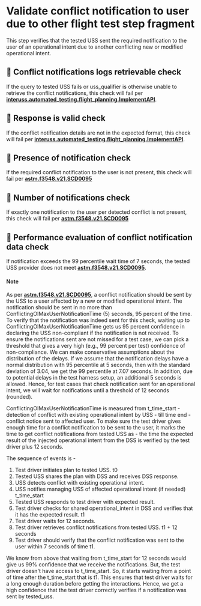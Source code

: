 # Validate conflict notification to user due to other flight test step fragment

This step verifies that the tested USS sent the required notification to the user of an operational intent due to another conflicting new or modified operational intent.

## 🛑 Conflict notifications logs retrievable check
If the query to tested USS fails or uss_qualifier is otherwise unable to retrieve the conflict notifications, this check will fail per
**[interuss.automated_testing.flight_planning.ImplementAPI](../../../../../requirements/interuss/automated_testing/flight_planning.md)**.

## 🛑 Response is valid check
If the conflict notification details are not in the expected format, this check will fail per
**[interuss.automated_testing.flight_planning.ImplementAPI](../../../../../requirements/interuss/automated_testing/flight_planning.md)**.

## 🛑 Presence of notification check
If the required conflict notification to the user is not present, this check will fail per **[astm.f3548.v21.SCD0095](../../../../../requirements/astm/f3548/v21.md)**

## 🛑 Number of notifications check
If exactly one notification to the user per detected conflict is not present, this check will fail per **[astm.f3548.v21.SCD0095](../../../../../requirements/astm/f3548/v21.md)**

## 🛑 Performance evaluation of conflict notification data check
If notification exceeds the 99 percentile wait time of 7 seconds, the tested USS provider does not meet **[astm.f3548.v21.SCD0095](../../../../../requirements/astm/f3548/v21.md)**.

#### Note
As per **[astm.f3548.v21.SCD0095](../../../../../requirements/astm/f3548/v21.md)**, a conflict notification should be
sent by the USS to a user affected by a new or modified operational intent. 
The notification should be sent in no more than
ConflictingOIMaxUserNotificationTime (5) seconds, 95 percent of the time.
To verify that the notification was indeed sent for this check, waiting up to
ConflictingOIMaxUserNotificationTime gets us 95 percent confidence in declaring the USS non-compliant if
the notification is not received.
To ensure the notifications sent are not missed for a test case, we can pick a threshold that gives
a very high (e.g., 99 percent per test) confidence of non-compliance. We can make conservative assumptions
about the distribution of the delays. If we assume that the notification delays have a normal distribution
with 95 percentile at 5 seconds, then with the standard deviation of 3.04, we get the 99 percentile at 7.07 seconds.
In addition, due to potential delays in the test harness setup, an additional 5 seconds is allowed. Hence,
for test cases that check notification sent for an operational intent, we will wait for notifications until a threshold of 12 seconds (rounded).

ConflictingOIMaxUserNotificationTime is measured from t_time_start - detection of conflict with existing operational intent by USS - till time end - conflict notice sent to affected user.
To make sure the test driver gives enough time for a conflict notification to be sent to the user,
it marks the time to get conflict notifications from tested USS as - the time the expected result of the
injected operational intent from the DSS is verified by the test driver plus 12 seconds.

The sequence of events is - 
1. Test driver initiates plan to tested USS. t0
2. Tested USS shares the plan with DSS and receives DSS response. 
3. USS detects conflict with existing operational intent. 
4. USS notifies managing USS of affected operational intent (if needed) t_time_start
5. Tested USS responds to test driver with expected result. 
6. Test driver checks for shared operational_intent in DSS and verifies that it has the expected result. t1
7. Test driver waits for 12 seconds.
8. Test driver retrieves conflict notifications from tested USS. t1 + 12 seconds
9. Test driver should verify that the conflict notification was sent to the user within 7 seconds of time t1.

We know from above that waiting from t_time_start for 12 seconds would
give us 99% confidence that we receive the notifications. But, the test driver doesn't have access to t_time_start.
So, it starts waiting from a point of time after the t_time_start that is t1.
This ensures that test driver waits for a long enough duration before getting the interactions. Hence, we get
a high confidence that the test driver correctly verifies if a notification was sent by tested_uss.
